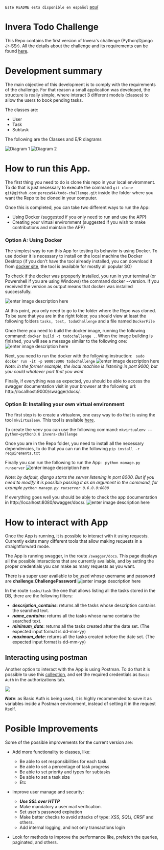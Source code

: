 `Este README esta disponible en español` [aquí](https://github.com/pereza94/todo-challenge/blob/develop/README_ES.md)
# Invera Todo Challenge

This Repo contains the first version of  Invera's challenge (Python/Django Jr-SSr).  All the details about the challenge and its requirements can be found [here](https://github.com/invera/todo-challenge?tab=readme-ov-file).

# Development summary
The main objective of this development is to comply with the requirements of the challenge. For that reason a small application was developed, the structure is really simple, where interact 3 different models (classes) to allow the users to book pending tasks.

The classes are:

 - User
 - Task
 - Subtask

The following are the Classes and E/R diagrams

![Diagram 1](https://raw.githubusercontent.com/pereza94/ImagesForReadmes/draft/Diagrama1.png)
![Diagram 2](https://raw.githubusercontent.com/pereza94/ImagesForReadmes/draft/Diagrama2.png)

# How to run this App.
The first thing you need to do is clone this repo in your local enviromment. To do that is just necessary to execute the command `git clone git@github.com:pereza94/todo-challenge.git` inside the folder where you want the Repo to be cloned in your computer. 

Once this is completed, you can take two different ways to run the App:

 - Using Docker (suggested if you only need to run and use the APP)
 - Creating your virtual enviromment (suggested if you wish to make contributions and maintain the APP)

### Option A: Using Docker
The simplest way to run this App for testing its behavior is using Docker. To use docker it is necessary to install on the local machine the Docker Desktop (if you don't have the tool already installed, you can download it from [docker site](https://www.docker.com/products/docker-desktop/#), the tool is available for mostly all popular SO)

To check if the docker was prpoperly installed, you run in your terminal (or Powershell if you are using Windows) the command docker --version. If you received the version as output means that docker was installed successfully.

![enter image description here](https://raw.githubusercontent.com/pereza94/ImagesForReadmes/draft/docker_version.png?token=GHSAT0AAAAAACOYVBDTPXDGZCPSWUHIRJ7EZPHNKMQ)


At this point, you only need to go to the folder where the Repo was cloned. To be sure that you are in the right folder, you should  view at least the following folders `tasks, test, todoChallenge` and a file named `DockerFile`

Once there you need to build the docker image, running the following command:
`docker build -t todochallenge .`. When the image building is finished, you will see a message similar to the following one:
![enter image description here](https://raw.githubusercontent.com/pereza94/ImagesForReadmes/draft/docker_build.png?token=GHSAT0AAAAAACOYVBDS3YBN4OURILOUBBCSZPHOJQA)

Next, you need to run the docker with the following instruction:
` sudo docker run -it -p 9000:8000 todochallenge`
![enter image description here](https://raw.githubusercontent.com/pereza94/ImagesForReadmes/draft/docker_running.png?token=GHSAT0AAAAAACOYVBDSKMTOS5K6XBZXIDWOZPHOIWQ)
*Note:  in the former example, the local machine is listening in port 9000, but you could whatever port that you want*

Finally, if everything was as expected, you should be able to access the swagger documentation visit in your browser at the following url: http://localhost:9000/swagger/docs/.

### Option B: Installing your own virtual environment

The first step is to create a virtualenv, one easy way to do that is using the tool `mkvirtualenv`. This tool is available [here](https://virtualenvwrapper-docs-es.readthedocs.io/es/latest/install.html).

To create the venv you can use the following command:
`mkvirtualenv --python=python3.8 invera-challenge`

Once you are in the Repo folder,  you need to install all the necessary dependencies, to do that you can run the following
`pip install -r requirements.txt`

Finally you can run the following to run the App:
` python manage.py runserver` 
![enter image description here](https://raw.githubusercontent.com/pereza94/ImagesForReadmes/draft/django-running-in-venv.png?token=GHSAT0AAAAAACOYVBDSQY4HOOUXBQ3IPWGKZPHPOCA)

*Note:  by default, django starts the server listening in port 8000. But if you need to modify it is possible passing it as an argument in the command, for example `python manage.py runserver 0.0.0.0:8080`*

If everything goes well you should be able to check the app documentation in  http://localhost:8080/swagger/docs/.
![enter image description here](https://raw.githubusercontent.com/pereza94/ImagesForReadmes/draft/swagger-documentation.png?token=GHSAT0AAAAAACOYVBDSNPE7XZADIFDNOJA2ZPHPRGA)


# How to interact with App
Once the App is running, it is possible to interact with it using requests. Currently exists many different tools that allow making requests in a straightforward mode.

The App is running swagger, in the route `/swagger/docs`. This page displays all the possible interactions that are currently available, and by setting the proper credentials you can make as many requests as you want.

There is a super user available to be used whose username and password are **challenge:ChallengePassword**
 ![enter image description here](https://raw.githubusercontent.com/pereza94/ImagesForReadmes/draft/swagger-image.png)

In the route `tasks/task` the one that allows listing all the tasks stored in the DB, there are the following filters:

 - ***description_contains***: returns all the tasks whose description contains the searched text.
 - ***name_contains***: returns all the tasks whose name contains the searched text.
 - ***minimum_date***: returns all the tasks created after the date set. (The expected input format is dd-mm-yy)
 - ***maximum_date***: returns all the tasks created before the date set. (The expected input format is dd-mm-yy)

## Interacting using postman

Another option to interact with the App is using Postman. To do that it is possible to use this [collection](https://github.com/pereza94/ImagesForReadmes/blob/draft/TodoChallenge.postman_collection.json), and set the required credentials as `Basic Auth` in the authorizations tab.

![](https://raw.githubusercontent.com/pereza94/ImagesForReadmes/draft/PostmanInstructions.png)

***Note***: as Basic Auth is being used, it is highly recommended to save it as variables inside a Postman environment, instead of setting it in the request itself.

 
# Posible Improvements
Some of the possible improvements for the current version are:

* Add more functionality to classes, like: 
	* Be able to set responsibilities for each task.
	* Be able to set a percentage of task progress
	* Be able to set priority and types for subtasks
	* Be able to set a task size
	* Etc

* Improve user manage and security:
	*  ***Use SSL over HTTP***
	* Make mandatory a user mail verification.
	* Set user's password expiration
	* Make better checks to avoid attacks of type: *XSS, SQLi, CRSF* and others.
	* Add internal logging, and not only transactions login

* Look for methods to improve the performance like, prefetch the queries, paginated, and others.
